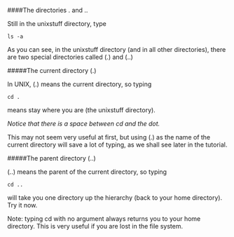 ####The directories . and ..

Still in the unixstuff directory, type

```
ls -a
```

As you can see, in the unixstuff directory (and in all other directories), there are two special directories called (.) and (..)

#####The current directory (.)

In UNIX, (.) means the current directory, so typing

```
cd .
```
means stay where you are (the unixstuff directory).

*Notice that there is a space between cd and the dot.*

This may not seem very useful at first, but using (.) as the name of the current directory will save a lot of typing, as we shall see later in the tutorial.

#####The parent directory (..)

(..) means the parent of the current directory, so typing

```
cd ..
```

will take you one directory up the hierarchy (back to your home directory). Try it now.

Note: typing cd with no argument always returns you to your home directory. This is very useful if you are lost in the file system.
